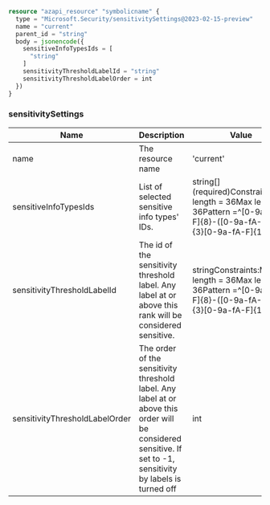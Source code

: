 ```terraform
resource "azapi_resource" "symbolicname" {
  type = "Microsoft.Security/sensitivitySettings@2023-02-15-preview"
  name = "current"
  parent_id = "string"
  body = jsonencode({
    sensitiveInfoTypesIds = [
      "string"
    ]
    sensitivityThresholdLabelId = "string"
    sensitivityThresholdLabelOrder = int
  })
}

```

### sensitivitySettings

| Name | Description | Value |
|-|-|-|
| name | The resource name | 'current' |
| sensitiveInfoTypesIds | List of selected sensitive info types' IDs. | string[] (required)Constraints:Min length = 36Max length = 36Pattern =^[0-9a-fA-F]{8}-([0-9a-fA-F]{4}-){3}[0-9a-fA-F]{12}$ |
| sensitivityThresholdLabelId | The id of the sensitivity threshold label. Any label at or above this rank will be considered sensitive. | stringConstraints:Min length = 36Max length = 36Pattern =^[0-9a-fA-F]{8}-([0-9a-fA-F]{4}-){3}[0-9a-fA-F]{12}$ |
| sensitivityThresholdLabelOrder | The order of the sensitivity threshold label. Any label at or above this order will be considered sensitive. If set to -1, sensitivity by labels is turned off | int |


